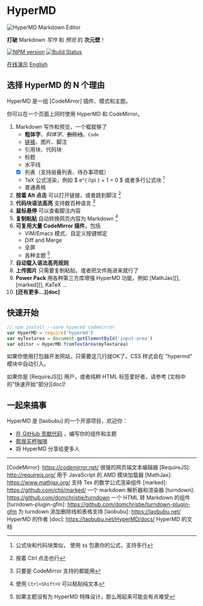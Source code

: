 # HyperMD

![HyperMD Markdown Editor](../demo/logo.png)

**打破** Markdown *写作* 和 *预览* 的 **次元壁**！

[![NPM version](https://img.shields.io/npm/v/hypermd.svg?style=flat-square)](https://npmjs.org/package/hypermd) [![Build Status](https://travis-ci.org/laobubu/HyperMD.svg?branch=master)](https://travis-ci.org/laobubu/HyperMD)

[在线演示](https://laobubu.net/HyperMD/)
[English](../README.md)

## 选择 HyperMD 的 N 个理由

HyperMD 是一组 [CodeMirror] 插件、模式和主题。

你可以在一个页面上同时使用 HyperMD 和 CodeMirror。

1. Markdown 写作和预览，一个框就够了
    - **粗体字**、*斜体字*、~~删除线~~、`Code`
    - [链接](https://laobubu.net)、图片、脚注
    - 引用块、代码块
    - 标题
    - 水平线
    - [x] 列表（支持层叠列表、待办事项框）
    - TeX 公式渲染，例如 $ e^{ i\pi } + 1 = 0 $ 或者多行公式块 [^4]
    - 普通表格
2. **按着 Alt 点击** 可以打开链接，或者跳到脚注 [^1]
3. **代码块语法高亮** 支持数百种语言 [^2]
4. **鼠标悬停** 可以查看脚注内容
5. **复制粘贴** 自动转换网页内容为 Markdown [^5]
6. **可复用大量 CodeMirror 插件**，包括
    - VIM/Emacs 模式、自定义按键绑定
    - Diff and Merge
    - 全屏
    - 各种主题 [^3]
7. **自动载入语法高亮规则**
8. **上传图片** 只需要复制粘贴，或者把文件拖进来就行了
9. **Power Pack** 用各种第三方库增强 HyperMD 功能，例如 [MathJax][], [marked][], KaTeX ...
10. **[还有更多...][doc]**

## 快速开始

```javascript
// npm install --save hypermd codemirror
var HyperMD = require('hypermd')
var myTextarea = document.getElementById('input-area')
var editor = HyperMD.fromTextArea(myTextarea)
```

如果你使用打包器开发网站，只需要这几行就OK了。CSS 样式会在 "hypermd" 模块中自动引入。

如果你是 [RequireJS][] 用户，或者纯粹 HTML 标签爱好者，请参考 [文档中的"快速开始"部分][doc]!

## 一起来搞事

HyperMD 是 [laobubu] 的一个开源项目，欢迎你：

 - [在 GitHub 贡献代码](https://github.com/laobubu/HyperMD/) ，编写你的组件和主题
 - [帮我买杯咖啡](https://laobubu.net/donate.html)
 - 将 HyperMD 分享给更多人



-------------------------------------------------------
[CodeMirror]: https://codemirror.net/   很强的网页端文本编辑器
[RequireJS]:  http://requirejs.org/   用于 JavaScript 的 AMD 模块加载器
[MathJax]:  https://www.mathjax.org/  支持 Tex 的数学公式渲染组件
[marked]:   https://github.com/chjj/marked/  一个 markdown 解析器和渲染器
[turndown]: https://github.com/domchristie/turndown 一个 HTML 转 Markdown 的组件
[turndown-plugin-gfm]: https://github.com/domchristie/turndown-plugin-gfm 为 turndown 添加删除线和表格支持
[laobubu]:  https://laobubu.net/  HyperMD 的作者
[doc]: https://laobubu.net/HyperMD/docs/ HyperMD 的文档

[^1]: 按着 Ctrl 点击也行
[^2]: 只要是 CodeMirror 支持的都能用
[^3]: 如果主题没有为 HyperMD 特殊设计，那么用起来可能会有点难受
[^4]: 公式块和代码块类似， 使用 `$$` 包裹你的公式，支持多行
[^5]: 使用 `Ctrl+Shift+V` 可以粘贴纯文本
